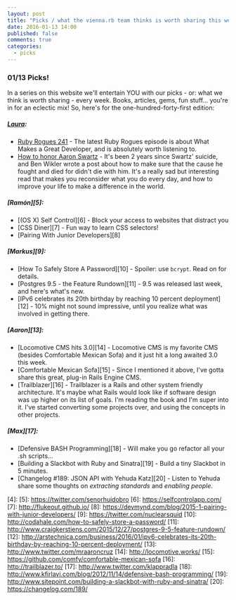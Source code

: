 ```yaml
---
layout: post
title: "Picks / what the vienna.rb team thinks is worth sharing this week"
date: 2016-01-13 14:00
published: false
comments: true
categories:
  - picks
---
```


### 01/13 Picks!

In a series on this website we'll entertain YOU with our picks - or: what we think is worth sharing - every week.
Books, articles, gems, fun stuff... you're in for an eclectic mix! So, here's for the one-hundred-forty-first edition:

##### [Laura][1]:
- [Ruby Rogues 241][2] - The latest Ruby Rogues episode is about What Makes a Great Developer, and is absolutely worth listening to.
- [How to honor Aaron Swartz][3] - It's been 2 years since Swartz' suicide, and Ben Wikler wrote a post about how to make sure that the cause he fought and died for didn't die with him. It's a really sad but interesting read that makes you reconsider what you do every day, and how to improve your life to make a difference in the world.

##### [Ramón][5]:
- [(OS X) Self Control][6] - Block your access to websites that distract you
- [CSS Diner][7] - Fun way to learn CSS selectors!
- [Pairing With Junior Developers][8]

##### [Markus][9]:
- [How To Safely Store A Password][10] - Spoiler: use `bcrypt`. Read on for details.
- [Postgres 9.5 - the Feature Rundown][11] - 9.5 was released last week, and here's what's new.
- [IPv6 celebrates its 20th birthday by reaching 10 percent deployment][12] - 10% might not sound impressive, until you realize what was involved in getting there.

##### [Aaron][13]:
- [Locomotive CMS hits 3.0][14] - Locomotive CMS is my favorite CMS (besides Comfortable Mexican Sofa) and it just hit a long awaited 3.0 this week.
- [Comfortable Mexican Sofa][15] - Since I mentioned it above, I've gotta share this great, plug-in Rails Engine CMS.
- [Trailblazer][16] - Trailblazer is a Rails and other system friendly architecture. It's maybe what Rails would look like if software design was up higher on its list of goals. I'm reading the book and I'm super into it. I've started converting some projects over, and using the concepts in other projects.

##### [Max][17]:
- [Defensive BASH Programming][18] - Will make you go refactor all your .sh scripts...
- [Building a Slackbot with Ruby and Sinatra][19] - Build a tiny Slackbot in 5 minutes.
- [Changelog #189: JSON API with Yehuda Katz][20] - Listen to Yehuda share some thoughts on *extracting standards* and *enabling people*.

[1]: http://www.twitter.com/alicetragedy
[2]: https://devchat.tv/ruby-rogues/241-rr-what-makes-a-great-developer-with-phil-spitler
[3]: https://medium.com/the-coffeelicious/how-to-honor-aaron-swartz-33a2ae09598a#.kfi65lijv
[4]: 
[5]: https://twitter.com/senorhuidobro
[6]: https://selfcontrolapp.com/
[7]: http://flukeout.github.io/
[8]: https://devmynd.com/blog/2015-1-pairing-with-junior-developers/
[9]: https://twitter.com/nuclearsquid
[10]: http://codahale.com/how-to-safely-store-a-password/
[11]: http://www.craigkerstiens.com/2015/12/27/postgres-9-5-feature-rundown/
[12]: http://arstechnica.com/business/2016/01/ipv6-celebrates-its-20th-birthday-by-reaching-10-percent-deployment/
[13]: http://www.twitter.com/mraaroncruz
[14]: http://locomotive.works/
[15]: https://github.com/comfy/comfortable-mexican-sofa
[16]: http://trailblazer.to/
[17]: http://www.twitter.com/klappradla
[18]: http://www.kfirlavi.com/blog/2012/11/14/defensive-bash-programming/
[19]: http://www.sitepoint.com/building-a-slackbot-with-ruby-and-sinatra/
[20]: https://changelog.com/189/

